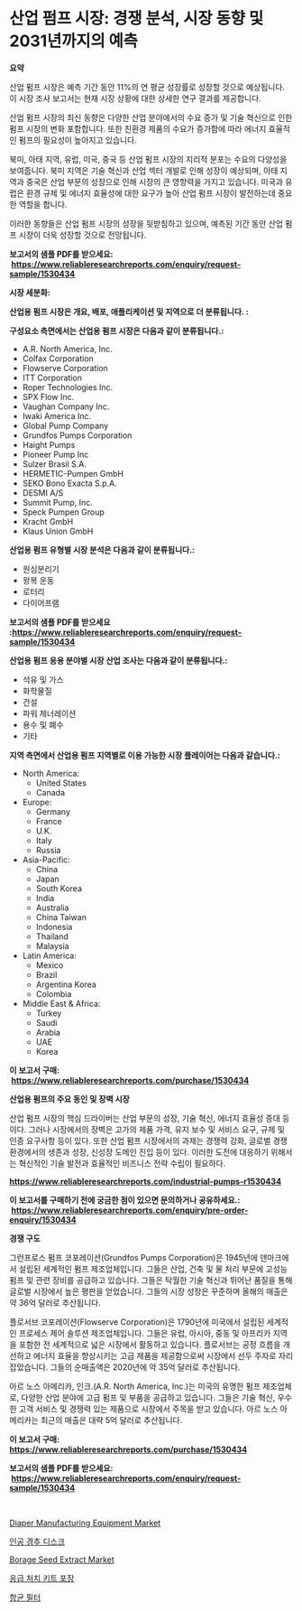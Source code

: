 <p><h1>산업 펌프 시장: 경쟁 분석, 시장 동향 및 2031년까지의 예측</h1></p><p><strong>요약</strong></p>
<p><p>산업 펌프 시장은 예측 기간 동안 11%의 연 평균 성장률로 성장할 것으로 예상됩니다. 이 시장 조사 보고서는 현재 시장 상황에 대한 상세한 연구 결과를 제공합니다. </p><p>산업 펌프 시장의 최신 동향은 다양한 산업 분야에서의 수요 증가 및 기술 혁신으로 인한 펌프 시장의 변화 포함합니다. 또한 친환경 제품의 수요가 증가함에 따라 에너지 효율적인 펌프의 필요성이 높아지고 있습니다. </p><p>북미, 아태 지역, 유럽, 미국, 중국 등 산업 펌프 시장의 지리적 분포는 수요의 다양성을 보여줍니다. 북미 지역은 기술 혁신과 산업 섹터 개발로 인해 성장이 예상되며, 아태 지역과 중국은 산업 부문의 성장으로 인해 시장의 큰 영향력을 가지고 있습니다. 미국과 유럽은 환경 규제 및 에너지 효율성에 대한 요구가 높아 산업 펌프 시장이 발전하는데 중요한 역할을 합니다. </p><p>이러한 동향들은 산업 펌프 시장의 성장을 뒷받침하고 있으며, 예측된 기간 동안 산업 펌프 시장이 더욱 성장할 것으로 전망됩니다.</p></p>
<p><strong>보고서의 샘플 PDF를 받으세요: &nbsp;<a href="https://www.reliableresearchreports.com/enquiry/request-sample/1530434">https://www.reliableresearchreports.com/enquiry/request-sample/1530434</a></strong></p>
<p><strong>시장 세분화:</strong></p>
<p><strong> 산업용 펌프 시장은 개요, 배포, 애플리케이션 및 지역으로 더 분류됩니다. :</strong></p>
<p><strong>구성요소 측면에서는 산업용 펌프 시장은 다음과 같이 분류됩니다.:</strong></p>
<p><ul><li>A.R. North America, Inc.</li><li>Colfax Corporation</li><li>Flowserve Corporation</li><li>ITT Corporation</li><li>Roper Technologies Inc.</li><li>SPX Flow Inc.</li><li>Vaughan Company Inc.</li><li>Iwaki America Inc.</li><li>Global Pump Company</li><li>Grundfos Pumps Corporation</li><li>Haight Pumps</li><li>Pioneer Pump Inc</li><li>Sulzer Brasil S.A.</li><li>HERMETIC-Pumpen GmbH</li><li>SEKO Bono Exacta S.p.A.</li><li>DESMI A/S</li><li>Summit Pump, Inc.</li><li>Speck Pumpen Group</li><li>Kracht GmbH</li><li>Klaus Union GmbH</li></ul></p>
<p><strong> 산업용 펌프 유형별 시장 분석은 다음과 같이 분류됩니다.:</strong></p>
<p><ul><li>원심분리기</li><li>왕복 운동</li><li>로터리</li><li>다이어프램</li></ul></p>
<p><strong>보고서의 샘플 PDF를 받으세요 :<a href="https://www.reliableresearchreports.com/enquiry/request-sample/1530434">https://www.reliableresearchreports.com/enquiry/request-sample/1530434</a></strong></p>
<p><strong> 산업용 펌프 응용 분야별 시장 산업 조사는 다음과 같이 분류됩니다.:</strong></p>
<p><ul><li>석유 및 가스</li><li>화학물질</li><li>건설</li><li>파워 제너레이션</li><li>용수 및 폐수</li><li>기타</li></ul></p>
<p><strong>지역 측면에서 산업용 펌프 지역별로 이용 가능한 시장 플레이어는 다음과 같습니다.:</strong></p>
<p><ul>
    <li>
        North America:
        <ul>
            <li>United States</li>
            <li>Canada</li>
        </ul>
    </li>
    <li>
        Europe:
        <ul>
            <li>Germany</li>
            <li>France</li>
            <li>U.K.</li>
            <li>Italy</li>
            <li>Russia</li>
        </ul>
    </li>
    <li>
        Asia-Pacific:
        <ul>
            <li>China</li>
            <li>Japan</li>
            <li>South Korea</li>
            <li>India</li>
            <li>Australia</li>
            <li>China Taiwan</li>
            <li>Indonesia</li>
            <li>Thailand</li>
            <li>Malaysia</li>
        </ul>
    </li>
    <li>
        Latin America:
        <ul>
            <li>Mexico</li>
            <li>Brazil</li>
            <li>Argentina Korea</li>
            <li>Colombia</li>
        </ul>
    </li>
    <li>
        Middle East & Africa:
        <ul>
            <li>Turkey</li>
            <li>Saudi</li>
            <li>Arabia</li>
            <li>UAE</li>
            <li>Korea</li>
        </ul>
    </li>
    </ul></p>
<p><strong>이 보고서 구매: &nbsp;<a href="https://www.reliableresearchreports.com/purchase/1530434">https://www.reliableresearchreports.com/purchase/1530434</a></strong></p>
<p><strong>산업용 펌프의 주요 동인 및 장벽 시장</strong></p>
<p><p>산업 펌프 시장의 핵심 드라이버는 산업 부문의 성장, 기술 혁신, 에너지 효율성 증대 등이다. 그러나 시장에서의 장벽은 고가의 제품 가격, 유지 보수 및 서비스 요구, 규제 및 인증 요구사항 등이 있다. 또한 산업 펌프 시장에서의 과제는 경쟁력 강화, 글로벌 경쟁 환경에서의 생존과 성장, 신성장 도메인 진입 등이 있다. 이러한 도전에 대응하기 위해서는 혁신적인 기술 발전과 효율적인 비즈니스 전략 수립이 필요하다.</p></p>
<p><strong><a href="https://www.reliableresearchreports.com/industrial-pumps-r1530434">https://www.reliableresearchreports.com/industrial-pumps-r1530434</a></strong></p>
<p><strong>이 보고서를 구매하기 전에 궁금한 점이 있으면 문의하거나 공유하세요.: &nbsp;<a href="https://www.reliableresearchreports.com/enquiry/pre-order-enquiry/1530434">https://www.reliableresearchreports.com/enquiry/pre-order-enquiry/1530434</a></strong></p>
<p><strong>경쟁 구도</strong></p>
<p><p>그런프로스 펌프 코포레이션(Grundfos Pumps Corporation)은 1945년에 덴마크에서 설립된 세계적인 펌프 제조업체입니다. 그들은 산업, 건축 및 물 처리 부문에 고성능 펌프 및 관련 장비를 공급하고 있습니다. 그들은 탁월한 기술 혁신과 뛰어난 품질을 통해 글로벌 시장에서 높은 평판을 얻었습니다. 그들의 시장 성장은 꾸준하며 올해의 매출은 약 36억 달러로 추산됩니다.</p><p>플로서브 코포레이션(Flowserve Corporation)은 1790년에 미국에서 설립된 세계적인 프로세스 제어 솔루션 제조업체입니다. 그들은 유럽, 아시아, 중동 및 아프리카 지역을 포함한 전 세계적으로 넓은 시장에서 활동하고 있습니다. 플로서브는 공정 흐름을 개선하고 에너지 효율을 향상시키는 고급 제품을 제공함으로써 시장에서 선두 주자로 자리 잡았습니다. 그들의 순매출액은 2020년에 약 35억 달러로 추산됩니다.</p><p>아르 노스 아메리카, 인크.(A.R. North America, Inc.)는 미국의 유명한 펌프 제조업체로, 다양한 산업 분야에 고급 펌프 및 부품을 공급하고 있습니다. 그들은 기술 혁신, 우수한 고객 서비스 및 경쟁력 있는 제품으로 시장에서 주목을 받고 있습니다. 아르 노스 아메리카는 최근의 매출은 대략 5억 달러로 추산됩니다.</p></p>
<p><strong>이 보고서 구매: &nbsp; <a href="https://www.reliableresearchreports.com/purchase/1530434">https://www.reliableresearchreports.com/purchase/1530434</a></strong></p>
<p><strong>보고서의 샘플 PDF를 받으세요: &nbsp;<a href="https://www.reliableresearchreports.com/enquiry/request-sample/1530434">https://www.reliableresearchreports.com/enquiry/request-sample/1530434</a></strong><strong></strong></p>
<p>&nbsp;</p>
<p><p><a href="https://github.com/jj19131/Market-Research-Report-List-2/blob/main/diaper-manufacturing-equipment-market.md">Diaper Manufacturing Equipment Market</a></p><p><a href="https://github.com/WilburKihn5676/Market-Research-Report-List-1/blob/main/760258026461.md">인공 경추 디스크</a></p><p><a href="https://issuu.com/reportprime-2/docs/borage-seed-extract-market-size-2030.pptx">Borage Seed Extract Market</a></p><p><a href="https://github.com/vseigx30c9a1j/Market-Research-Report-List-1/blob/main/812297826460.md">응급 처치 키트 포장</a></p><p><a href="https://medium.com/@lizaheller2023/%ED%95%AD%EA%B7%A0-%ED%95%84%ED%84%B0-%EC%8B%9C%EC%9E%A5-%EA%B2%BD%EC%9F%81-%EB%B6%84%EC%84%9D-%EC%8B%9C%EC%9E%A5-%EB%8F%99%ED%96%A5-%EB%B0%8F-2031%EB%85%84%EA%B9%8C%EC%A7%80%EC%9D%98-%EC%98%88%EC%B8%A1-0c5a7598d5d2">항균 필터</a></p></p>